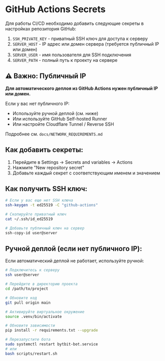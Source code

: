 # GitHub Actions Secrets

Для работы CI/CD необходимо добавить следующие секреты в настройках репозитория GitHub:

1. `SSH_PRIVATE_KEY` - приватный SSH ключ для доступа к серверу
2. `SERVER_HOST` - IP адрес или домен сервера (требуется публичный IP или домен)
3. `SERVER_USER` - имя пользователя для SSH подключения
4. `SERVER_PATH` - полный путь к проекту на сервере

## ⚠️ Важно: Публичный IP

**Для автоматического деплоя из GitHub Actions нужен публичный IP или домен.**

Если у вас нет публичного IP:
- Используйте ручной деплой (см. ниже)
- Или используйте GitHub Self-hosted Runner
- Или настройте Cloudflare Tunnel / Reverse SSH

Подробнее см. `docs/NETWORK_REQUIREMENTS.md`

## Как добавить секреты:

1. Перейдите в Settings → Secrets and variables → Actions
2. Нажмите "New repository secret"
3. Добавьте каждый секрет с соответствующим именем и значением

## Как получить SSH ключ:

```bash
# Если у вас еще нет SSH ключа
ssh-keygen -t ed25519 -C "github-actions"

# Скопируйте приватный ключ
cat ~/.ssh/id_ed25519

# Добавьте публичный ключ на сервер
ssh-copy-id user@server
```

## Ручной деплой (если нет публичного IP):

Если автоматический деплой не работает, используйте ручной:

```bash
# Подключитесь к серверу
ssh user@server

# Перейдите в директорию проекта
cd /path/to/project

# Обновите код
git pull origin main

# Активируйте виртуальное окружение
source .venv/bin/activate

# Обновите зависимости
pip install -r requirements.txt --upgrade

# Перезапустите бота
sudo systemctl restart bytbit-bot.service
# или
bash scripts/restart.sh
```

